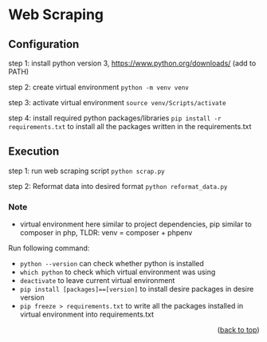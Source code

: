 <a name="readme-top"></a>

# Web Scraping

<!-- Configuration -->
## Configuration
step 1: install python version 3, https://www.python.org/downloads/ (add to PATH)

step 2: create virtual environment
```python -m venv venv```

step 3: activate virtual environment
```source venv/Scripts/activate```

step 4: install required python packages/libraries 
```pip install -r requirements.txt``` to install all the packages written in the requirements.txt


<!-- Execution -->
## Execution
step 1: run web scraping script
```python scrap.py```

step 2: Reformat data into desired format
```python reformat_data.py```


### Note
- virtual environment here similar to project dependencies, pip similar to composer in php, TLDR: venv = composer + phpenv

Run following command:
- ```python --version``` can check whether python is installed
- ```which python``` to check which virtual environment was using
- ```deactivate``` to leave current virtual environment
- ```pip install [packages]==[version]``` to install desire packages in desire version
- ```pip freeze > requirements.txt``` to write all the packages installed in virtual environment into requirements.txt


  
<p align="right">(<a href="#readme-top">back to top</a>)</p>
